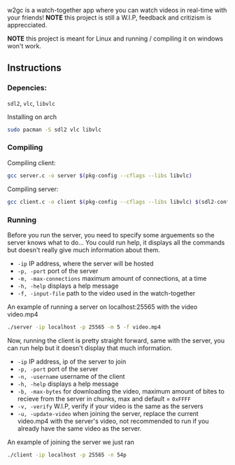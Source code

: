 w2gc is a watch-together app where you can watch videos in real-time with your friends! **NOTE** this project is still a W.I.P, feedback and critizism is apprecciated.

**NOTE** this project is meant for Linux and running / compiling it on windows won't work.

## Instructions

### Depencies:

`sdl2`, `vlc`, `libvlc`

Installing on arch

```sh
sudo pacman -S sdl2 vlc libvlc
```

### Compiling

Compiling client:

```sh
gcc server.c -o server $(pkg-config --cflags --libs libvlc)
```

Compiling server:

```sh
gcc client.c -o client $(pkg-config --cflags --libs libvlc) $(sdl2-config --cflags --libs)
```

### Running

Before you run the server, you need to specify some arguements so the server knows what to do... You could run help, it displays all the commands but doesn't really give much information about them.

- `-ip` IP address, where the server will be hosted
- `-p, -port` port of the server
- `-m, -max-connections` maximum amount of connections, at a time
- `-h, -help` displays a help message
- `-f, -input-file` path to the video used in the watch-together

An example of running a server on localhost:25565 with the video video.mp4

```sh
./server -ip localhost -p 25565 -m 5 -f video.mp4
```

Now, running the client is pretty straight forward, same with the server, you can run help but it doesn't display that much information.

- `-ip` IP address, ip of the server to join
- `-p, -port` port of the server
- `-n, -username` username of the client
- `-h, -help` displays a help message
- `-b, -max-bytes` for downloading the video, maximum amount of bites to recieve from the server in chunks, max and default = `0xFFFF`
- `-v, -verify` W.I.P, verify if your video is the same as the servers
- `-u, -update-video` when joining the server, replace the current video.mp4 with the server's video, not recommended to run if you already have the same video as the server.

An example of joining the server we just ran

```sh
./client -ip localhost -p 25565 -n 54p
```